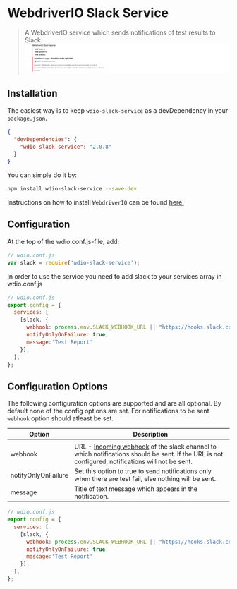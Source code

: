 # WebdriverIO Slack Service

> A WebdriverIO service which sends notifications of test results to Slack.
![Reporter](./docs/notification.png)
## Installation

The easiest way is to keep `wdio-slack-service` as a devDependency in your `package.json`.

```json
{
  "devDependencies": {
    "wdio-slack-service": "2.0.8"
  }
}
```

You can simple do it by:

```bash
npm install wdio-slack-service --save-dev
```

Instructions on how to install `WebdriverIO` can be found [here.](https://webdriver.io/docs/gettingstarted.html)

## Configuration
At the top of the wdio.conf.js-file, add:
 
```js
// wdio.conf.js
var slack = require('wdio-slack-service');
```

In order to use the service you need to add slack to your services array in wdio.conf.js

```js
// wdio.conf.js
export.config = {
  services: [
    [slack, {
      webhook: process.env.SLACK_WEBHOOK_URL || "https://hooks.slack.com/........",  
      notifyOnlyOnFailure: true,     
      message:'Test Report'   
    }],
  ],
};
```

## Configuration Options

The following configuration options are supported and are all optional. By default none of the config options are set.
For notifications to be sent `webhook` option should atleast be set.

| Option  | Description                                                                                                                                                                                 |
| ------- | ------------------------------------------------------------------------------------------------------------------------------------------------------------------------------------------- |
|         |
| webhook | URL - [Incoming webhook](https://api.slack.com/incoming-webhooks) of the slack channel to which notifications should be sent. If the URL is not configured, notifications will not be sent. |
|notifyOnlyOnFailure|Set this option to true to send notifications only when there are test fail, else nothing will be sent.|
|message| Title of text message which appears in the notification.|
```js
// wdio.conf.js
export.config = {
  services: [
    [slack, {
      webhook: process.env.SLACK_WEBHOOK_URL || "https://hooks.slack.com/........",  
      notifyOnlyOnFailure: true, 
      message:'Test Report'   
    }],
  ],
};
```
